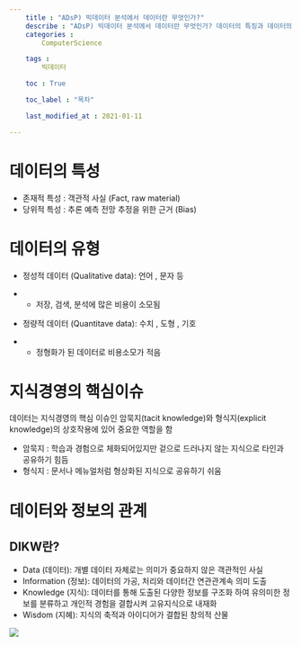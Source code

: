 ```yaml
---
    title : "ADsP) 빅데이터 분석에서 데이터란 무엇인가?"
    describe : "ADsP) 빅데이터 분석에서 데이터란 무엇인가? 데이터의 특징과 데이터의 유형 DIKW 피라미드 등에 대한 설명"
    categories : 
        ComputerScience

    tags :
        빅데이터

    toc : True

    toc_label : "목차"        

    last_modified_at : 2021-01-11

---
```


# 데이터의 특성

* 존재적 특성 : 객관적 사실 (Fact, raw material)
* 당위적 특성 : 추론 예측 전망 추정을 위한 근거 (Bias)

# 데이터의 유형

* 정성적 데이터 (Qualitative data): 언어 , 문자 등
* * 저장, 검색, 분석에 많은 비용이 소모됨

* 정량적 데이터 (Quantitave data): 수치 , 도형 , 기호
* * 정형화가 된 데이터로 비용소모가 적음

# 지식경영의 핵심이슈
데이터는 지식경영의 핵심 이슈인 암묵지(tacit knowledge)와 형식지(explicit knowledge)의 상호작용에 있어 중요한 역할을 함

* 암묵지 : 학습과 경험으로 체화되어있지만 겉으로 드러나지 않는 지식으로 타인과 공유하기 힘듬
* 형식지 : 문서나 메뉴얼처럼 형상화된 지식으로 공유하기 쉬움

# 데이터와 정보의 관계

## DIKW란?

* Data (데이터): 개별 데이터 자체로는 의미가 중요하지 않은 객관적인 사실
* Information (정보): 데이터의 가공, 처리와 데이터간 연관관계속 의미 도출
* Knowledge (지식): 데이터를 통해 도출된 다양한 정보를 구조화 하여 유의미한 정보를 분류하고 개인적 경험을 결합시켜 고유지식으로 내재화
* Wisdom (지혜): 지식의 축적과 아이디어가 결합된 창의적 산물

![](https://m.blog.naver.com/pickjh/221484311861#)


